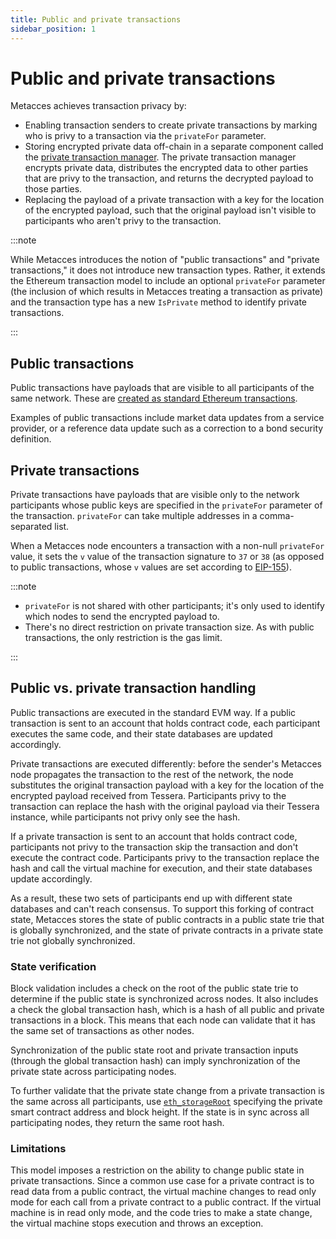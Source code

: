 ```yaml
---
title: Public and private transactions
sidebar_position: 1
---
```


# Public and private transactions

Metacces achieves transaction privacy by:

- Enabling transaction senders to create private transactions by marking who is privy to a transaction via the `privateFor` parameter.
- Storing encrypted private data off-chain in a separate component called the [private transaction manager](../privacy-index.md#private-transaction-manager). The private transaction manager encrypts private data, distributes the encrypted data to other parties that are privy to the transaction, and returns the decrypted payload to those parties.
- Replacing the payload of a private transaction with a key for the location of the encrypted payload, such that the original payload isn't visible to participants who aren't privy to the transaction.

:::note

While Metacces introduces the notion of "public transactions" and "private transactions," it does not introduce new transaction types. Rather, it extends the Ethereum transaction model to include an optional `privateFor` parameter (the inclusion of which results in Metacces treating a transaction as private) and the transaction type has a new `IsPrivate` method to identify private transactions.

:::

## Public transactions

Public transactions have payloads that are visible to all participants of the same network. These are [created as standard Ethereum transactions](https://github.com/ethereum/wiki/wiki/JavaScript-API#web3ethsendtransaction).

Examples of public transactions include market data updates from a service provider, or a reference data update such as a correction to a bond security definition.

## Private transactions

Private transactions have payloads that are visible only to the network participants whose public keys are specified in the `privateFor` parameter of the transaction. `privateFor` can take multiple addresses in a comma-separated list.

When a Metacces node encounters a transaction with a non-null `privateFor` value, it sets the `v` value of the transaction signature to `37` or `38` (as opposed to public transactions, whose `v` values are set according to [EIP-155](https://github.com/ethereum/EIPs/blob/master/EIPS/eip-155.md)).

:::note

- `privateFor` is not shared with other participants; it's only used to identify which nodes to send the encrypted payload to.
- There's no direct restriction on private transaction size. As with public transactions, the only restriction is the gas limit.

:::

## Public vs. private transaction handling

Public transactions are executed in the standard EVM way. If a public transaction is sent to an account that holds contract code, each participant executes the same code, and their state databases are updated accordingly.

Private transactions are executed differently: before the sender's Metacces node propagates the transaction to the rest of the network, the node substitutes the original transaction payload with a key for the location of the encrypted payload received from Tessera. Participants privy to the transaction can replace the hash with the original payload via their Tessera instance, while participants not privy only see the hash.

If a private transaction is sent to an account that holds contract code, participants not privy to the transaction skip the transaction and don't execute the contract code. Participants privy to the transaction replace the hash and call the virtual machine for execution, and their state databases update accordingly.

As a result, these two sets of participants end up with different state databases and can't reach consensus. To support this forking of contract state, Metacces stores the state of public contracts in a public state trie that is globally synchronized, and the state of private contracts in a private state trie not globally synchronized.

### State verification

Block validation includes a check on the root of the public state trie to determine if the public state is synchronized across nodes. It also includes a check the global transaction hash, which is a hash of all public and private transactions in a block. This means that each node can validate that it has the same set of transactions as other nodes.

Synchronization of the public state root and private transaction inputs (through the global transaction hash) can imply synchronization of the private state across participating nodes.

To further validate that the private state change from a private transaction is the same across all participants, use [`eth_storageRoot`](../../reference/api-methods.md#eth_storageroot) specifying the private smart contract address and block height. If the state is in sync across all participating nodes, they return the same root hash.

### Limitations

This model imposes a restriction on the ability to change public state in private transactions. Since a common use case for a private contract is to read data from a public contract, the virtual machine changes to read only mode for each call from a private contract to a public contract. If the virtual machine is in read only mode, and the code tries to make a state change, the virtual machine stops execution and throws an exception.
